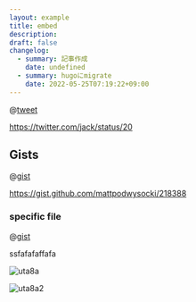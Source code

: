 ```yaml
---
layout: example
title: embed
description: 
draft: false
changelog:
  - summary: 記事作成
    date: undefined
  - summary: hugoにmigrate
    date: 2022-05-25T07:19:22+09:00
---
```


@[tweet](https://twitter.com/jack/status/20)

https://twitter.com/jack/status/20

## Gists

@[gist](https://gist.github.com/hofmannsven/9164408)

https://gist.github.com/mattpodwysocki/218388

### specific file

@[gist](https://gist.github.com/hofmannsven/9164408?file=my.cnf)

ssfafafaffafa

![uta8a](uta8a.png)

![uta8a2](/uta8a.png)